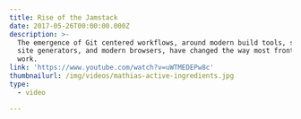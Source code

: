 ```yaml
---
title: Rise of the Jamstack
date: 2017-05-26T00:00:00.000Z
description: >-
  The emergence of Git centered workflows, around modern build tools, static
  site generators, and modern browsers, have changed the way most front-enders
  work.
link: 'https://www.youtube.com/watch?v=uWTMEDEPw8c'
thumbnailurl: /img/videos/mathias-active-ingredients.jpg
type:
  - video

---
```

